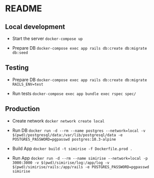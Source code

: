 # README

##  Local development

*   Start the server `docker-compose up`

*   Prepare DB `docker-compose exec app rails db:create db:migrate db:seed`

## Testing

*   Prepare DB `docker-compose exec app rails db:create db:migrate RAILS_ENV=test`

*   Run tests `docker-compose exec app bundle exec rspec spec/`

## Production 

* Create network `docker network create local`

* Run DB `docker run -d --rm --name postgres --network=local -v $(pwd)/postgresql/data:/var/lib/postgresql/data -e POSTGRES_PASSWORD=pgpasswd postgres:10.3-alpine`

* Build App `docker build -t simirise -f Dockerfile.prod .`

* Run App `docker run -d --rm --name simirise --network=local -p 3000:3000 -v $(pwd)/simirise/log:/app/log -v $(pwd)/simirise/rails:/app/rails -e POSTGRES_PASSWORD=pgpasswd simirise`
